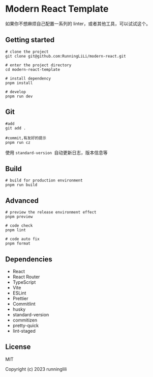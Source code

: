 # Modern React Template

如果你不想麻烦自己配置一系列的 linter，或者其他工具，可以试试这个。

## Getting started

```shell
# clone the project
git clone git@github.com:RunningLiLi/modern-react.git

# enter the project directory
cd modern-react-template

# install dependency
pnpm install

# develop
pnpm run dev
```

## Git

```shell
#add
git add .

#commit,有友好的提示
pnpm run cz
```

使用 `standard-version `自动更新日志，版本信息等

## Build

```shell
# build for production environment
pnpm run build
```

## Advanced

```shell
# preview the release environment effect
pnpm preview

# code check
pnpm lint

# code auto fix
pnpm format
```

## Dependencies

- React
- React Router
- TypeScript
- Vite
- ESLint
- Prettier
- Commitlint
- husky
- standard-version
- commitizen
- pretty-quick
- lint-staged

## License

MIT

Copyright (c) 2023 runninglili
